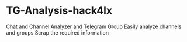 # TG-Analysis-hack4lx
Chat and Channel Analyzer and Telegram Group Easily analyze channels and groups Scrap the required information
